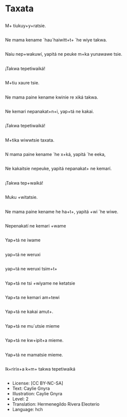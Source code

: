 # Taxata

##
M+ tiukuy+y+ratsie.

##
Ne mama kename ´hau´haiwitt+t+ ´he wiye takwa.

##
Naiu nep+wakuwí, yapitá ne peuke m+ka yunawawe tsie.

##
¡Takwa tepetiwaiká!

##
M+tiu xaure tsie.

##
Ne mama paine kename kwinie re xiká takwa.

##
Ne kemari nepanakat+n+i, yap+tá ne kakai.

##
¡Takwa tepetiwaiká!

##
M+tika wiwwtsie taxata.

##
N mama paine kename ´he x+ká, yapitá ´he eeka,

##
Ne kakaitsie nepeuke, yapitá nepanakat+ ne kemarí.

##
¡Takwa tep+waiká!

##
Muku +witatsie.

##
Ne mama paine kename he ha+t+, yapitá +wi ´he wiwe.

##
Nepenakatí ne kemari +wame

##
Yap+tá ne iwame

##
yap+tá ne weruxi

##
yap+tá ne weruxi tsim+t+

##
Yap+tá ne tsi +wiyame ne ketatsie

##
Yap+ta ne kemari am+tewi

##
Yap+tá ne kakai amut+.

##
Yap+tá ne mu´utsie mieme

##
Yap+tá ne kw+ipit+a mieme.

##
Yap+tá ne mamatsie mieme.

##
Ik+ririx+a k+m+ takwa tepetiwaiká

##
* License: [CC BY-NC-SA]
* Text: Caylie Gnyra
* Illustration: Caylie Gnyra
* Level: 2
* Translation: Hermenegildo Rivera Eleoterio
* Language: hch
